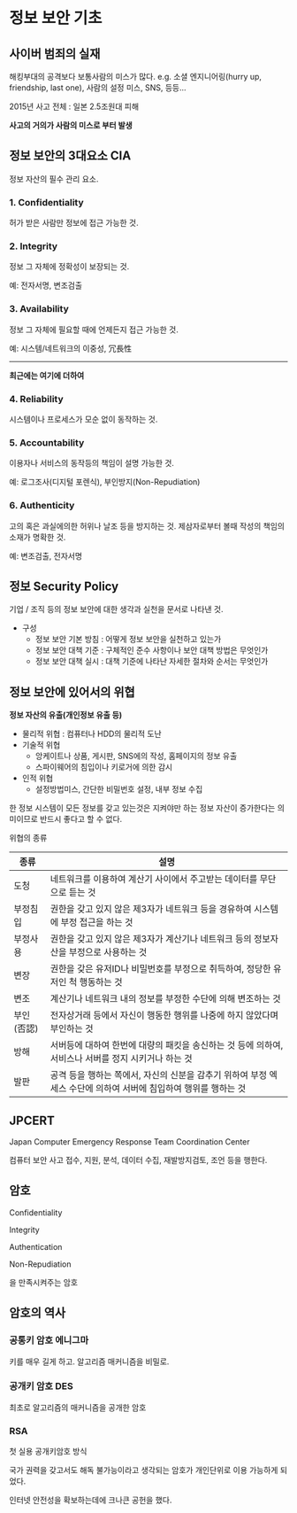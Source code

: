 # 정보 보안 기초

## 사이버 범죄의 실재

해킹부대의 공격보다 보통사람의 미스가 많다.
e.g. 소셜 엔지니어링(hurry up, friendship, last one), 사람의 설정 미스, SNS, 등등...

2015년 사고 전체 : 일본 2.5조원대 피해

**사고의 거의가 사람의 미스로 부터 발생**

## 정보 보안의 3대요소 CIA

정보 자산의 필수 관리 요소.

### 1. Confidentiality

허가 받은 사람만 정보에 접근 가능한 것.

### 2. Integrity

정보 그 자체에 정확성이 보장되는 것.

예: 전자서명, 변조검출

### 3. Availability

정보 그 자체에 필요할 때에 언제든지 접근 가능한 것.

예: 시스템/네트워크의 이중성, 冗長性

---

**최근에는 여기에 더하여**

### 4. Reliability

시스템이나 프로세스가 모순 없이 동작하는 것.

### 5. Accountability

이용자나 서비스의 동작등의 책임이 설명 가능한 것.

예: 로그조사(디지털 포렌식), 부인방지(Non-Repudiation)

### 6. Authenticity

고의 혹은 과실에의한 허위나 날조 등을 방지하는 것. 제삼자로부터 볼때 작성의 책임의 소재가 명확한 것.

예: 변조검출, 전자서명

## 정보 Security Policy

기업 / 조직 등의 정보 보안에 대한 생각과 실천을 문서로 나타낸 것.

- 구성
  - 정보 보안 기본 방침 : 어떻게 정보 보안을 실천하고 있는가
  - 정보 보안 대책 기준 : 구체적인 준수 사항이나 보안 대책 방법은 무엇인가
  - 정보 보안 대책 실시 : 대책 기준에 나타난 자세한 절차와 순서는 무엇인가

## 정보 보안에 있어서의 위협

**정보 자산의 유출(개인정보 유출 등)**

- 물리적 위협 : 컴퓨터나 HDD의 물리적 도난
- 기술적 위협
  - 앙케이트나 상품, 게시판, SNS에의 작성, 홈페이지의 정보 유출
  - 스파이웨어의 침입이나 키로거에 의한 감시
- 인적 위협
  - 설정방법미스, 간단한 비밀번호 설정, 내부 정보 수집

한 정보 시스템이 모든 정보를 갖고 있는것은 지켜야만 하는 정보 자산이 증가한다는 의미이므로 반드시 좋다고 할 수 없다.

위협의 종류

|종류|설명|
| ----| ----|
|도청|네트워크를 이용하여 계산기 사이에서 주고받는 데이터를 무단으로 듣는 것|
|부정침입|권한을 갖고 있지 않은 제3자가 네트워크 등을 경유하여 시스템에 부정 접근을 하는 것|
|부정사용|권한을 갖고 있지 않은 제3자가 계산기나 네트워크 등의 정보자산을 부정으로 사용하는 것|
|변장|권한을 갖은 유저ID나 비밀번호를 부정으로 취득하여, 정당한 유저인 척 행동하는 것|
|변조|계산기나 네트워크 내의 정보를 부정한 수단에 의해 변조하는 것|
|부인(否認)|전자상거래 등에서 자신이 행동한 행위를 나중에 하지 않았다며 부인하는 것|
|방해|서버등에 대하여 한번에 대량의 패킷을 송신하는 것 등에 의하여, 서비스나 서버를 정지 시키거나 하는 것|
|발판|공격 등을 행하는 쪽에서, 자신의 신분을 감추기 위하여 부정 엑세스 수단에 의하여 서버에 침입하여 행위를 행하는 것|

## JPCERT

Japan Computer Emergency Response Team Coordination Center

컴퓨터 보안 사고 접수, 지원, 분석, 데이터 수집, 재발방지검토, 조언 등을 행한다.

## 암호

Confidentiality

Integrity

Authentication

Non-Repudiation

을 만족시켜주는 암호

## 암호의 역사

### 공통키 암호 에니그마

키를 매우 길게 하고. 알고리즘 매커니즘을 비밀로.

### 공개키 암호 DES

최초로 알고리즘의 매커니즘을 공개한 암호

### RSA

첫 실용 공개키암호 방식

국가 권력을 갖고서도 해독 불가능이라고 생각되는 암호가 개인단위로 이용 가능하게 되었다.

인터넷 안전성을 확보하는데에 크나큰 공헌을 했다.
